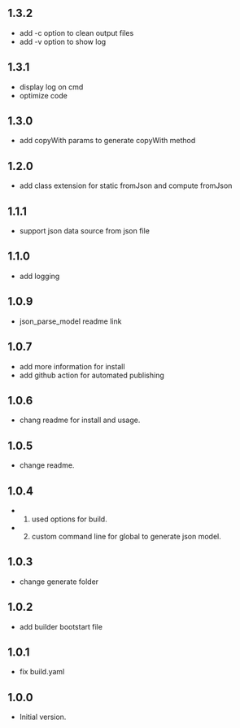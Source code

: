 ## 1.3.2

- add -c option to clean output files
- add -v option to show log

## 1.3.1

- display log on cmd
- optimize code

## 1.3.0

- add copyWith params to generate copyWith method

## 1.2.0

- add class extension for static fromJson and compute fromJson

## 1.1.1

- support json data source from json file

## 1.1.0

- add logging

## 1.0.9

- json_parse_model readme link

## 1.0.7

- add more information for install
- add github action for automated publishing

## 1.0.6

- chang readme for install and usage.

## 1.0.5

- change readme.

## 1.0.4

- 1. used options for build.
- 2. custom command line for global to generate json model.

## 1.0.3

- change generate folder

## 1.0.2

- add builder bootstart file

## 1.0.1

- fix build.yaml

## 1.0.0

- Initial version.
